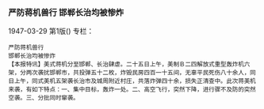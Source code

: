 ### 严防蒋机兽行  邯郸长治均被惨炸

1947-03-29
第1版()
专栏：

    严防蒋机兽行
    邯郸长治均被惨炸
    【本报特讯】美式蒋机分至邯郸、长治肆虐。二十五日上午，美制Ｂ二四解放式重型轰炸机六架，分两次袭扰邯郸市，共投弹五十二枚，炸毁民房四百一十五间，无辜平民死伤八十余人，同日上午，同式美机五架袭长治市及城周附近村庄，共落炸弹四十余，损失正清查中。此次蒋美机来袭，有如下特点：一、集中目标，轰炸一处。二、高空飞行，突然下降，进行骤不及防的突然空袭。三、分批同时窜袭。
